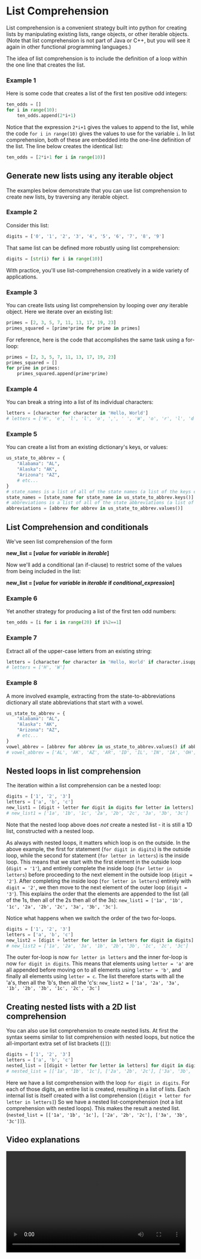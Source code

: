 # List Comprehension

List comprehension is a convenient strategy built into python for creating lists by manipulating existing 
lists, range objects, or other iterable objects. (Note that list comprehension is not part of Java or C++,
but you will see it again in other functional programming languages.)

The idea of list comprehension is to include the definition of a loop within the one line that creates the list.

### Example 1

Here is some code that creates a list of the first ten positive odd integers:
```python
ten_odds = []
for i in range(10):
    ten_odds.append(2*i+1)
```
Notice that the expression `2*i+1` gives the values to append to the list,
while the code `for i in range(10)` gives the values to use for the variable `i`. In list comprehension, 
both of these are embedded into the one-line definition of the list. The line below creates
the identical list:
```python
ten_odds = [2*i+1 for i in range(10)]
```

## Generate new lists using any iterable object

The examples below demonstrate that you can use list comprehension to create new lists, by traversing any iterable object.

### Example 2
Consider this list:
```python
digits = ['0', '1', '2', '3', '4', '5', '6', '7', '8', '9']
```
That same list can be defined more robustly using list comprehension:

```python
digits = [str(i) for i in range(10)]
```
With practice, you'll use list-comprehension creatively in a wide variety of applications.

### Example 3
You can create lists using list comprehension by looping over *any* iterable object. Here we iterate over an existing list:
```python
primes = [2, 3, 5, 7, 11, 13, 17, 19, 23]
primes_squared = [prime*prime for prime in primes]
```
For reference, here is the code that accomplishes the same task using a for-loop:
```python
primes = [2, 3, 5, 7, 11, 13, 17, 19, 23]
primes_squared = []
for prime in primes:
    primes_squared.append(prime*prime)
```

### Example 4
You can break a string into a list of its individual characters:
```python
letters = [character for character in 'Hello, World']
# letters = ['H', 'e', 'l', 'l', 'o', ',', ' ', 'W', 'o', 'r', 'l', 'd']
```

### Example 5
You can create a list from an existing dictionary's keys, or values:
```python
us_state_to_abbrev = {
    "Alabama": "AL",
    "Alaska": "AK",
    "Arizona": "AZ",
    # etc...
}
# state_names is a list of all of the state names (a list of the keys extracted from us_state_to_abbrev dictionary)
state_names = [state_name for state_name in us_state_to_abbrev.keys()]
# abbreviations is a list of all of the state abbreviations (a list of the values extracted from us_state_to_abbrev dictionary)
abbreviations = [abbrev for abbrev in us_state_to_abbrev.values()]
```
## List Comprehension and conditionals
We've seen list comprehension of the form

**new_list = [*value* for *variable* in *iterable*]**

Now we'll add a conditional (an if-clause) to restrict some of the values from being included in the list:

**new_list = [*value* for *variable* in *iterable* if *conditional_expression*]**

### Example 6
Yet another strategy for producing a list of the first ten odd numbers:
```python
ten_odds = [i for i in range(20) if i%2==1]
```

### Example 7
Extract all of the upper-case letters from an existing string:
```python
letters = [character for character in 'Hello, World' if character.isupper()]
# letters = ['H', 'W']
```

### Example 8
A more involved example, extracting from the state-to-abbreviations dictionary all state abbreviations that start with a vowel.
```python
us_state_to_abbrev = {
    "Alabama": "AL",
    "Alaska": "AK",
    "Arizona": "AZ",
    # etc...
}
vowel_abbrev = [abbrev for abbrev in us_state_to_abbrev.values() if abbrev[0].lower() in "aeiou"]
# vowel_abbrev = ['AL', 'AK', 'AZ', 'AR', 'ID', 'IL', 'IN', 'IA', 'OH', 'OK', 'OR', 'UT']
```
## Nested loops in list comprehension
The iteration within a list comprehension can be a nested loop:
```python
digits = ['1', '2', '3']
letters = ['a', 'b', 'c']
new_list1 = [digit + letter for digit in digits for letter in letters]
# new_list1 = ['1a', '1b', '1c', '2a', '2b', '2c', '3a', '3b', '3c']
```
Note that the nested loop above does *not* create a nested list - it is still a 1D list, constructed with a nested loop.

As always with nested loops, it matters which loop is on the outside. 
In the above example, the first for statement (`for digit in digits`) is the outside loop,
while the second for statement (`for letter in letters`) is the inside loop.
This means that we start with the first element in the outside loop (`digit = '1'`), and entirely complete
the inside loop (`for letter in letters`) before proceeding to the next element in the outside loop (`digit = '2'`).
After completing the inside loop (`for letter in letters`) entirely with `digit = '2'`, we then move to the next element
of the outer loop (`digit = '3'`).
This explains the order that the elements are appended to the list (all of the 1s, then all of the 2s then all of the 3s): `new_list1 = ['1a', '1b', '1c', '2a', '2b', '2c', '3a', '3b', '3c']`.

Notice what happens when we switch the order of the two for-loops. 
```python
digits = ['1', '2', '3']
letters = ['a', 'b', 'c']
new_list2 = [digit + letter for letter in letters for digit in digits]
# new_list2 = ['1a', '2a', '3a', '1b', '2b', '3b', '1c', '2c', '3c']
```
The outer for-loop is now `for letter in letters` and the
inner for-loop is now `for digit in digits`. This means that elements using `letter = 'a'` are all appended before moving on to
all elements using `letter = 'b'`, and finally all elements using `letter = c`. 
The list therefore starts with all the 'a's, then all the 'b's, then all the 'c's: `new_list2 = ['1a', '2a', '3a', '1b', '2b', '3b', '1c', '2c', '3c']`

## Creating nested lists with a 2D list comprehension
You can also use list comprehension to create nested lists. At first the syntax seems similar to list comprehension with nested loops,
but notice the all-important extra set of list brackets (`[]`):
```python
digits = ['1', '2', '3']
letters = ['a', 'b', 'c']
nested_list = [[digit + letter for letter in letters] for digit in digits]
# nested_list = [['1a', '1b', '1c'], ['2a', '2b', '2c'], ['3a', '3b', '3c']]
```
Here we have a list comprehension with the loop `for digit in digits`. For each of those digits, an entire list is created,
resulting in a list of lists. Each internal list is itself created with a list comprehension (`[digit + letter for letter in letters]`)
So we have a nested list-comprehension (not a list comprehension with nested loops). This makes the result a nested list. 
(`nested_list = [['1a', '1b', '1c'], ['2a', '2b', '2c'], ['3a', '3b', '3c']]`).

## Video explanations
<video src="https://cs.du.edu/~ftl/1352/videos/lists_and_dictionaries/list_comprehension.mp4" width="480" height="270" controls></video>




